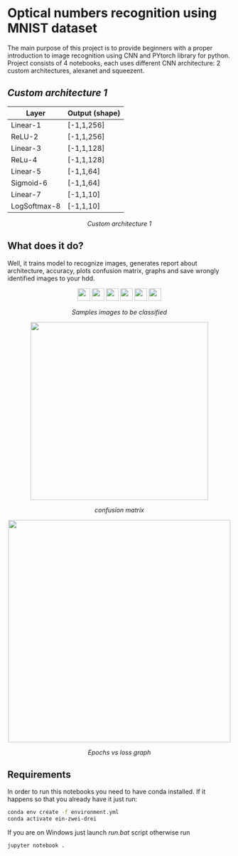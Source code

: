 # Optical numbers recognition using MNIST dataset
The main purpose of this project is to provide beginners with a proper introduction to image recognition using CNN and PYtorch library for python. Project consists of 4 notebooks, each uses different CNN architecture: 2 custom architectures, alexanet and squeezent.

## *Custom architecture 1*

<center>


| Layer        | Output (shape) |
|--------------|----------------|
| Linear-1     | [-1,1,256]     |
| ReLU-2       | [-1,1,256]     |
| Linear-3     | [-1,1,128]     |
| ReLu-4       | [-1,1,128]     |
| Linear-5     | [-1,1,64]      |
| Sigmoid-6    | [-1,1,64]      |
| Linear-7     | [-1,1,10]      |
| LogSoftmax-8 | [-1,1,10]      |

*Custom architecture 1*

</center>

## What does it do?
Well, it trains model to recognize images, generates report about architecture, accuracy, plots confusion matrix, graphs and save wrongly identified images to your hdd.

<center>
   <img width="28" src="images/wrong_idx0_pred7_actual2.png"> 
   <img width="28" src="images/wrong_idx5_pred5_actual8.png"> 
   <img width="28" src="images/wrong_idx9_pred3_actual5.png"> 
   <img width="28" src="images/wrong_idx12_pred1_actual7.png"> 
   <img width="28" src="images/wrong_idx15_pred9_actual4.png"> 
   <img width="28" src="images/wrong_idx19_pred5_actual8.png"> 

   *Samples images to be classified*

   <img width="400" src="images/matrix.png"> 

*confusion matrix*

   <img width="500" src="images/graph.png"> 

*Epochs vs loss graph*


</center>


## Requirements
In order to run this notebooks you need to have conda installed. If it happens so that you already have it just run:

```bash
conda env create -f environment.yml
conda activate ein-zwei-drei
```

If you are on Windows just launch  *run.bat* script otherwise run

```bash
jupyter notebook .
```